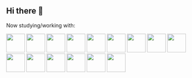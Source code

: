 ## Hi there 👋

Now studying/working with:

<img src="https://cdn.jsdelivr.net/gh/devicons/devicon@latest/icons/angular/angular-original.svg" style="width:50px;"/>
<img src="https://cdn.jsdelivr.net/gh/devicons/devicon@latest/icons/typescript/typescript-original.svg" style="width:50px;"/>          
<img src="https://cdn.jsdelivr.net/gh/devicons/devicon@latest/icons/azure/azure-original.svg" style="width:50px;"/>
<img src="https://cdn.jsdelivr.net/gh/devicons/devicon@latest/icons/cassandra/cassandra-original-wordmark.svg" style="width:50px;"/>
<img src="https://cdn.jsdelivr.net/gh/devicons/devicon@latest/icons/cosmosdb/cosmosdb-original-wordmark.svg" style="width:50px;"/>
<img src="https://cdn.jsdelivr.net/gh/devicons/devicon@latest/icons/csharp/csharp-original.svg" style="width:50px;"/>
<img src="https://cdn.jsdelivr.net/gh/devicons/devicon@latest/icons/java/java-original.svg" style="width:50px;"/>
<img src="https://cdn.jsdelivr.net/gh/devicons/devicon@latest/icons/maven/maven-original.svg" style="width:50px;"/>
<img src="https://cdn.jsdelivr.net/gh/devicons/devicon@latest/icons/karma/karma-original.svg" style="width:50px;"/>
<img src="https://cdn.jsdelivr.net/gh/devicons/devicon@latest/icons/tomcat/tomcat-original.svg" style="width:50px;"/>
<img src="https://cdn.jsdelivr.net/gh/devicons/devicon@latest/icons/sqldeveloper/sqldeveloper-original.svg" style="width:50px;"/>
<img src="https://cdn.jsdelivr.net/gh/devicons/devicon@latest/icons/putty/putty-original.svg" style="width:50px;"/>
<img src="https://cdn.jsdelivr.net/gh/devicons/devicon@latest/icons/linux/linux-original.svg" style="width:50px;"/>
<img src="https://cdn.jsdelivr.net/gh/devicons/devicon@latest/icons/docker/docker-original.svg" style="width:50px;"/>
<img src="https://cdn.jsdelivr.net/gh/devicons/devicon@latest/icons/git/git-original.svg" style="width:50px;"/>
          
          
          

          
          
